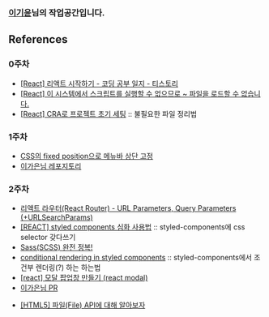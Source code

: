### [이기윤](https://github.com/bubbletea03)님의 작업공간입니다.

## References

### 0주차
- [[React] 리액트 시작하기 - 코딩 공부 일지 - 티스토리](https://cocoon1787.tistory.com/771)
- [[React] 이 시스템에서 스크립트를 실행할 수 없으므로 ~ 파일을 로드할 수 없습니다.](https://joonpyo-hong.tistory.com/entry/React-%EC%9D%B4-%EC%8B%9C%EC%8A%A4%ED%85%9C%EC%97%90%EC%84%9C-%EC%8A%A4%ED%81%AC%EB%A6%BD%ED%8A%B8%EB%A5%BC-%EC%8B%A4%ED%96%89%ED%95%A0-%EC%88%98-%EC%97%86%EC%9C%BC%EB%AF%80%EB%A1%9C-%ED%8C%8C%EC%9D%BC%EC%9D%84-%EB%A1%9C%EB%93%9C%ED%95%A0-%EC%88%98-%EC%97%86%EC%8A%B5%EB%8B%88%EB%8B%A4)
- [[React] CRA로 프로젝트 초기 세팅](https://rrecoder.tistory.com/110)
  :: 불필요한 파일 정리법

### 1주차
- [CSS의 fixed position으로 메뉴바 상단 고정](https://www.daleseo.com/css-position-fixed-navigation/)
- [이가은님 레포지토리](https://github.com/gaeunnlee/react-study-carrot-market/tree/gaeunnlee_week_1/react_project/src)

### 2주차
- [리액트 라우터(React Router) - URL Parameters, Query Parameters (+URLSearchParams)](https://velog.io/@wiostz98kr/TIL51-l-React-Router-3%ED%83%84)
- [[REACT] styled components 심화 사용법](https://sso-feeling.tistory.com/576)
  :: styled-components에 css selector 갖다쓰기
- [Sass(SCSS) 완전 정복!](https://heropy.blog/2018/01/31/sass/)
- [conditional rendering in styled components](https://stackoverflow.com/questions/48502647/conditional-rendering-in-styled-components)
  :: styled-components에서 조건부 렌더링(?) 하는 하는법
- [[react] 모달 팝업창 만들기 (react modal)](http://localhost:3000/writing)
- [이가은님 PR](https://github.dev/DKU-D-Coding/react-study-carrot-market/pull/11)

+ [[HTML5] 파일(File) API에 대해 알아보자](https://m.blog.naver.com/PostView.naver?isHttpsRedirect=true&blogId=horajjan&logNo=220463053828)